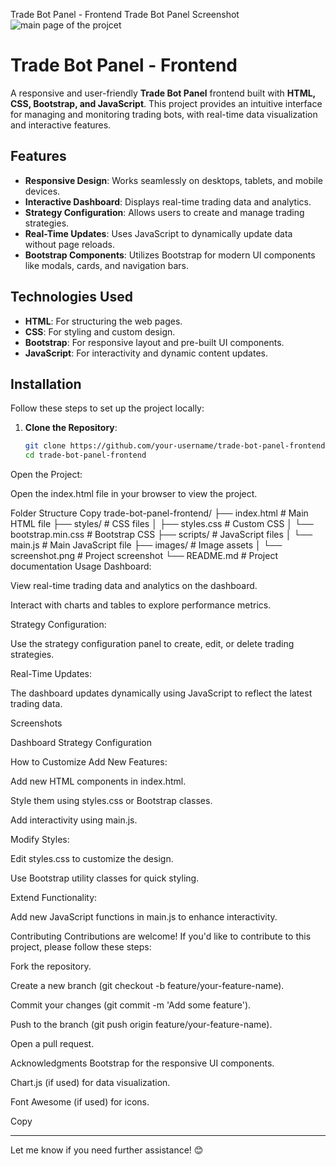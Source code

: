 Trade Bot Panel - Frontend
Trade Bot Panel Screenshot 
![main page of the projcet](https://github.com/user-attachments/assets/d7c1c924-c1bf-43ce-8825-b8857fbc472b)



# Trade Bot Panel - Frontend

A responsive and user-friendly **Trade Bot Panel** frontend built with **HTML, CSS, Bootstrap, and JavaScript**. This project provides an intuitive interface for managing and monitoring trading bots, with real-time data visualization and interactive features.

## Features

- **Responsive Design**: Works seamlessly on desktops, tablets, and mobile devices.
- **Interactive Dashboard**: Displays real-time trading data and analytics.
- **Strategy Configuration**: Allows users to create and manage trading strategies.
- **Real-Time Updates**: Uses JavaScript to dynamically update data without page reloads.
- **Bootstrap Components**: Utilizes Bootstrap for modern UI components like modals, cards, and navigation bars.

## Technologies Used

- **HTML**: For structuring the web pages.
- **CSS**: For styling and custom design.
- **Bootstrap**: For responsive layout and pre-built UI components.
- **JavaScript**: For interactivity and dynamic content updates.

## Installation

Follow these steps to set up the project locally:

1. **Clone the Repository**:
   ```bash
   git clone https://github.com/your-username/trade-bot-panel-frontend.git
   cd trade-bot-panel-frontend
Open the Project:

Open the index.html file in your browser to view the project.

Folder Structure
Copy
trade-bot-panel-frontend/
├── index.html              # Main HTML file
├── styles/                 # CSS files
│   ├── styles.css          # Custom CSS
│   └── bootstrap.min.css   # Bootstrap CSS
├── scripts/                # JavaScript files
│   └── main.js             # Main JavaScript file
├── images/                 # Image assets
│   └── screenshot.png      # Project screenshot
└── README.md               # Project documentation
Usage
Dashboard:

View real-time trading data and analytics on the dashboard.

Interact with charts and tables to explore performance metrics.

Strategy Configuration:

Use the strategy configuration panel to create, edit, or delete trading strategies.

Real-Time Updates:

The dashboard updates dynamically using JavaScript to reflect the latest trading data.

Screenshots
<!-- Add screenshots of your app here -->
Dashboard
Strategy Configuration

How to Customize
Add New Features:

Add new HTML components in index.html.

Style them using styles.css or Bootstrap classes.

Add interactivity using main.js.

Modify Styles:

Edit styles.css to customize the design.

Use Bootstrap utility classes for quick styling.

Extend Functionality:

Add new JavaScript functions in main.js to enhance interactivity.

Contributing
Contributions are welcome! If you'd like to contribute to this project, please follow these steps:

Fork the repository.

Create a new branch (git checkout -b feature/your-feature-name).

Commit your changes (git commit -m 'Add some feature').

Push to the branch (git push origin feature/your-feature-name).

Open a pull request.

Acknowledgments
Bootstrap for the responsive UI components.

Chart.js (if used) for data visualization.

Font Awesome (if used) for icons.

Copy

---

Let me know if you need further assistance! 😊
